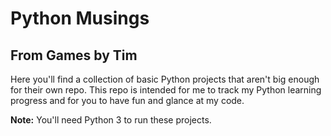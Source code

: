 # Python Musings
## From Games by Tim
Here you'll find a collection of basic Python projects that aren't big enough for their own repo. This repo is intended for me to track my Python learning progress and for you to have fun and glance at my code.

**Note:** You'll need Python 3 to run these projects.
